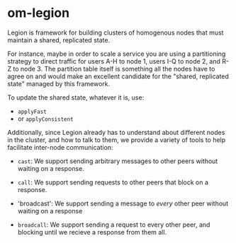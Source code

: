# om-legion

Legion is framework for building clusters of homogenous nodes that must
maintain a shared, replicated state.

For instance, maybe in order to scale a service you are using a partitioning
strategy to direct traffic for users A-H to node 1, users I-Q to node 2, and
R-Z to node 3. The partition table itself is something all the nodes have to
agree on and would make an excellent candidate for the "shared, replicated
state" managed by this framework.

To update the shared state, whatever it is, use:

* `applyFast`
* or `applyConsistent`

Additionally, since Legion already has to understand about different nodes in
the cluster, and how to talk to them, we provide a variety of tools to help
facilitate inter-node communication:

* `cast`: We support sending arbitrary messages to other peers without
  waiting on a response.

* `call`: We support sending requests to other peers that block on a
  response.

* 'broadcast': We support sending a message to _every_ other peer without
  waiting on a response

* `broadcall`: We support sending a request to every other peer, and blocking
  until we recieve a response from them all.


